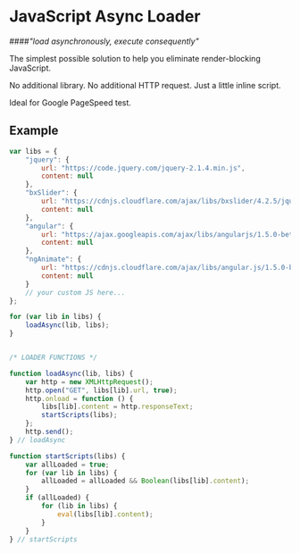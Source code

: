# JavaScript Async Loader

####_"load asynchronously, execute consequently"_

The simplest possible solution to help you eliminate render-blocking JavaScript. 

No additional library. No additional HTTP request. Just a little inline script.

Ideal for Google PageSpeed test. 

## Example

```js
var libs = {
	"jquery": {
		url: "https://code.jquery.com/jquery-2.1.4.min.js",
		content: null
	},
	"bxSlider": {
		url: "https://cdnjs.cloudflare.com/ajax/libs/bxslider/4.2.5/jquery.bxslider.min.js",
		content: null
	},
	"angular": {
		url: "https://ajax.googleapis.com/ajax/libs/angularjs/1.5.0-beta.2/angular.min.js",
		content: null
	},
	"ngAnimate": {
		url: "https://cdnjs.cloudflare.com/ajax/libs/angular.js/1.5.0-beta.2/angular-animate.min.js",
		content: null
	}
	// your custom JS here...
};

for (var lib in libs) {
	loadAsync(lib, libs);
}


/* LOADER FUNCTIONS */

function loadAsync(lib, libs) {
	var http = new XMLHttpRequest();
	http.open("GET", libs[lib].url, true);
	http.onload = function () {
		libs[lib].content = http.responseText;
		startScripts(libs);
	};
	http.send();
} // loadAsync

function startScripts(libs) {
	var allLoaded = true;
	for (var lib in libs) {
		allLoaded = allLoaded && Boolean(libs[lib].content);
	}
	if (allLoaded) {
		for (lib in libs) {
			eval(libs[lib].content);
		}
	}
} // startScripts
```
